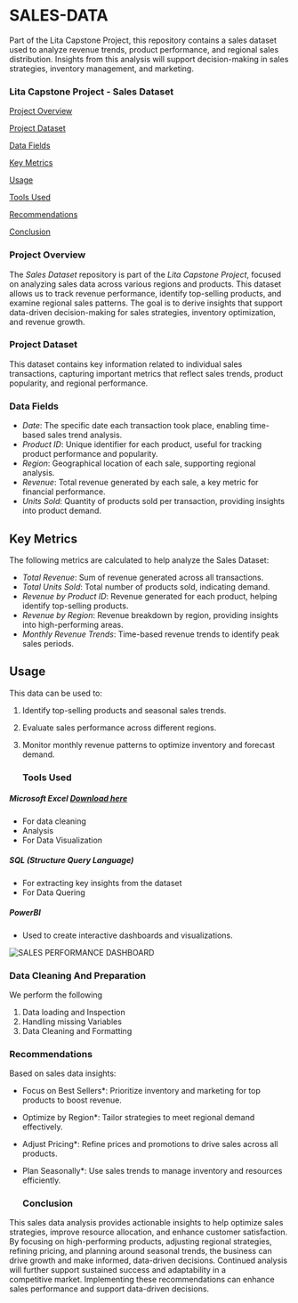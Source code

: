 # SALES-DATA
Part of the Lita Capstone Project, this repository contains a sales dataset used to analyze revenue trends, product performance, and regional sales distribution. Insights from this analysis will support decision-making in sales strategies, inventory management, and marketing.

### Lita Capstone Project - Sales Dataset
[Project Overview](#project-overview)

[Project Dataset](#project-dataset)

[Data Fields](#data-fields)

[Key Metrics](#key-metrics)

[Usage](#usage)

[Tools Used](#tools-used)

[Recommendations](#recommendations)

[Conclusion](#conclusion)


### Project Overview
The *Sales Dataset* repository is part of the *Lita Capstone Project*, focused on analyzing sales data across various regions and products. This dataset allows us to track revenue performance, identify top-selling products, and examine regional sales patterns. The goal is to derive insights that support data-driven decision-making for sales strategies, inventory optimization, and revenue growth.
### Project Dataset
This dataset contains key information related to individual sales transactions, capturing important metrics that reflect sales trends, product popularity, and regional performance.
### Data Fields
- *Date*: The specific date each transaction took place, enabling time-based sales trend analysis.
- *Product ID*: Unique identifier for each product, useful for tracking product performance and popularity.
- *Region*: Geographical location of each sale, supporting regional analysis.
- *Revenue*: Total revenue generated by each sale, a key metric for financial performance.
- *Units Sold*: Quantity of products sold per transaction, providing insights into product demand.
## Key Metrics
The following metrics are calculated to help analyze the Sales Dataset:
- *Total Revenue*: Sum of revenue generated across all transactions.
- *Total Units Sold*: Total number of products sold, indicating demand.
- *Revenue by Product ID*: Revenue generated for each product, helping identify top-selling products.
- *Revenue by Region*: Revenue breakdown by region, providing insights into high-performing areas.
- *Monthly Revenue Trends*: Time-based revenue trends to identify peak sales periods.
## Usage
This data can be used to:
1. Identify top-selling products and seasonal sales trends.
2. Evaluate sales performance across different regions.
3. Monitor monthly revenue patterns to optimize inventory and forecast demand.

   ### Tools Used
 ##### Microsoft Excel [Download here](https:www.microsoft.com)
* For data cleaning
* Analysis
* For Data Visualization
##### SQL (Structure Query Language)
* For extracting key insights from the dataset
* For Data Quering
##### PowerBI
* Used to create interactive dashboards and visualizations.

![SALES PERFORMANCE DASHBOARD](https://github.com/user-attachments/assets/d244c8ce-1cac-41fb-8981-2db0fba88c13)

  ### Data Cleaning And Preparation
  We perform the following
  1. Data loading and Inspection
  2. Handling missing Variables
  3. Data Cleaning and Formatting

### Recommendations

Based on sales data insights:

- Focus on Best Sellers*: Prioritize inventory and marketing for top products to boost revenue.
- Optimize by Region*: Tailor strategies to meet regional demand effectively.
- Adjust Pricing*: Refine prices and promotions to drive sales across all products.
- Plan Seasonally*: Use sales trends to manage inventory and resources efficiently.

  ### Conclusion

This sales data analysis provides actionable insights to help optimize sales strategies, improve resource allocation, and enhance customer satisfaction. By focusing on high-performing products, adjusting regional strategies, refining pricing, and planning around seasonal trends, the business can drive growth and make informed, data-driven decisions. Continued analysis will further support sustained success and adaptability in a competitive market.
Implementing these recommendations can enhance sales performance and support data-driven decisions.


